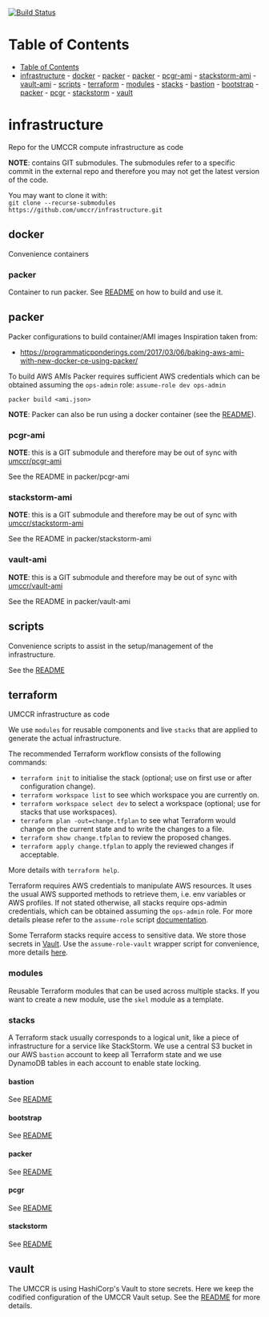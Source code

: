 [![Build Status](https://travis-ci.org/umccr/infrastructure.svg?branch=master)](https://travis-ci.org/umccr/infrastructure)

Table of Contents
=================

- [Table of Contents](#table-of-contents)
- [infrastructure](#infrastructure)
      - [docker](#docker)
            - [packer](#packer)
      - [packer](#packer-1)
            - [pcgr-ami](#pcgr-ami)
            - [stackstorm-ami](#stackstorm-ami)
            - [vault-ami](#vault-ami)
      - [scripts](#scripts)
      - [terraform](#terraform)
            - [modules](#modules)
            - [stacks](#stacks)
                  - [bastion](#bastion)
                  - [bootstrap](#bootstrap)
                  - [packer](#packer-2)
                  - [pcgr](#pcgr)
                  - [stackstorm](#stackstorm)
      - [vault](#vault)

# infrastructure
Repo for the UMCCR compute infrastructure as code

**NOTE**: contains GIT submodules.
The submodules refer to a specific commit in the external repo and therefore you may not get the latest version of the code.

You may want to clone it with:  
`git clone --recurse-submodules https://github.com/umccr/infrastructure.git`


## docker
Convenience containers

### packer
Container to run packer.
See [README](docker/packer/README.md) on how to build and use it.

## packer
Packer configurations to build container/AMI images
Inspiration taken from:
- https://programmaticponderings.com/2017/03/06/baking-aws-ami-with-new-docker-ce-using-packer/

To build AWS AMIs Packer requires sufficient AWS credentials which can be obtained assuming the `ops-admin` role:
`assume-role dev ops-admin`

```
packer build <ami.json>
```
**NOTE**: Packer can also be run using a docker container (see the [README](docker/packer/README.md)).


### pcgr-ami
**NOTE**: this is a GIT submodule and therefore may be out of sync with [umccr/pcgr-ami](https://github.com/umccr/pcgr-ami)

See the README in packer/pcgr-ami

### stackstorm-ami
**NOTE**: this is a GIT submodule and therefore may be out of sync with [umccr/stackstorm-ami](https://github.com/umccr/stackstorm-ami)

See the README in packer/stackstorm-ami

### vault-ami
**NOTE**: this is a GIT submodule and therefore may be out of sync with [umccr/vault-ami](https://github.com/umccr/vault-ami)

See the README in packer/vault-ami


## scripts
Convenience scripts to assist in the setup/management of the infrastructure.

See the [README](scripts/README.md)


## terraform
UMCCR infrastructure as code

We use `modules` for reusable components and live `stacks` that are applied to generate the actual infrastructure.

The recommended Terraform workflow consists of the following commands:

- `terraform init` to initialise the stack (optional; use on first use or after configuration change).
- `terraform workspace list` to see which workspace you are currently on.
- `terraform workspace select dev` to select a workspace (optional; use for stacks that use workspaces).
- `terraform plan -out=change.tfplan` to see what Terraform would change on the current state and to write the changes to a file.
- `terraform show change.tfplan` to review the proposed changes.
- `terraform apply change.tfplan` to apply the reviewed changes if acceptable.

More details with `terraform help`.

Terraform requires AWS credentials to manipulate AWS resources. It uses the usual AWS supported methods to retrieve them, i.e. env variables or AWS profiles. If not stated otherwise, all stacks require ops-admin credentials, which can be obtained assuming the `ops-admin` role.
For more details please refer to the `assume-role` script [documentation](https://github.com/coinbase/assume-role).

Some Terraform stacks require access to sensitive data. We store those secrets in [Vault](https://www.vaultproject.io). Use the `assume-role-vault` wrapper script for convenience, more details [here](scripts/README.md).

### modules
Reusable Terraform modules that can be used across multiple stacks. If you want to create a new module, use the `skel` module as a template.


### stacks
A Terraform stack usually corresponds to a logical unit, like a piece of infrastructure for a service like StackStorm. We use a central S3 bucket in our AWS `bastion` account to keep all Terraform state and we use DynamoDB tables in each account to enable state locking.

#### bastion
See [README](terraform/stacks/bastion/README.md)


#### bootstrap
See [README](terraform/stacks/bootstrap/README.md)


#### packer
See [README](terraform/stacks/packer/README.md)


#### pcgr
See [README](terraform/stacks/pcgr/README.md)


#### stackstorm
See [README](terraform/stacks/stackstorm/README.md)

## vault
The UMCCR is using HashiCorp's Vault to store secrets. Here we keep the codified configuration of the UMCCR Vault setup. See the [README](vault/README.md) for more details.
